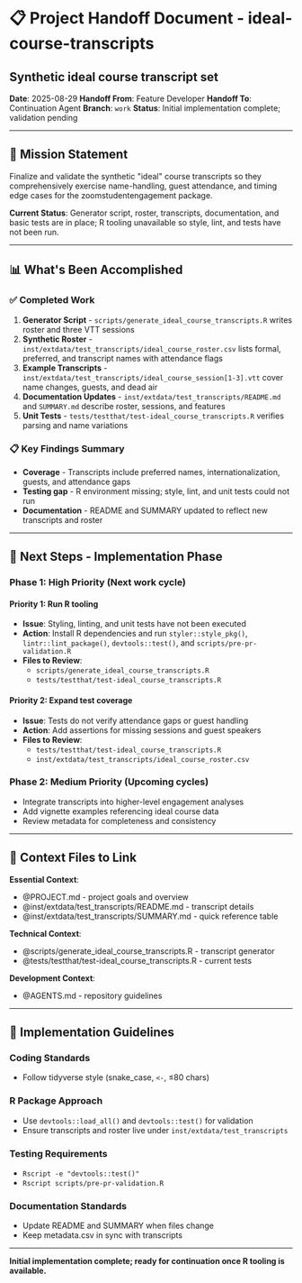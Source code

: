 # 📋 Project Handoff Document - ideal-course-transcripts
## Synthetic ideal course transcript set

**Date**: 2025-08-29
**Handoff From**: Feature Developer
**Handoff To**: Continuation Agent
**Branch**: `work`
**Status**: Initial implementation complete; validation pending

---

## 🎯 Mission Statement

Finalize and validate the synthetic "ideal" course transcripts so they comprehensively exercise name-handling, guest attendance, and timing edge cases for the zoomstudentengagement package.

**Current Status**: Generator script, roster, transcripts, documentation, and basic tests are in place; R tooling unavailable so style, lint, and tests have not been run.

---

## 📊 What's Been Accomplished

### ✅ Completed Work
1. **Generator Script** - `scripts/generate_ideal_course_transcripts.R` writes roster and three VTT sessions
2. **Synthetic Roster** - `inst/extdata/test_transcripts/ideal_course_roster.csv` lists formal, preferred, and transcript names with attendance flags
3. **Example Transcripts** - `inst/extdata/test_transcripts/ideal_course_session[1-3].vtt` cover name changes, guests, and dead air
4. **Documentation Updates** - `inst/extdata/test_transcripts/README.md` and `SUMMARY.md` describe roster, sessions, and features
5. **Unit Tests** - `tests/testthat/test-ideal_course_transcripts.R` verifies parsing and name variations

### 📋 Key Findings Summary
- **Coverage** - Transcripts include preferred names, internationalization, guests, and attendance gaps
- **Testing gap** - R environment missing; style, lint, and unit tests could not run
- **Documentation** - README and SUMMARY updated to reflect new transcripts and roster

---

## 🚀 Next Steps - Implementation Phase

### Phase 1: High Priority (Next work cycle)

#### Priority 1: Run R tooling
- **Issue**: Styling, linting, and unit tests have not been executed
- **Action**: Install R dependencies and run `styler::style_pkg()`, `lintr::lint_package()`, `devtools::test()`, and `scripts/pre-pr-validation.R`
- **Files to Review**:
  - `scripts/generate_ideal_course_transcripts.R`
  - `tests/testthat/test-ideal_course_transcripts.R`

#### Priority 2: Expand test coverage
- **Issue**: Tests do not verify attendance gaps or guest handling
- **Action**: Add assertions for missing sessions and guest speakers
- **Files to Review**:
  - `tests/testthat/test-ideal_course_transcripts.R`
  - `inst/extdata/test_transcripts/ideal_course_roster.csv`

### Phase 2: Medium Priority (Upcoming cycles)
- Integrate transcripts into higher-level engagement analyses
- Add vignette examples referencing ideal course data
- Review metadata for completeness and consistency

---

## 📁 Context Files to Link

**Essential Context**:
- @PROJECT.md - project goals and overview
- @inst/extdata/test_transcripts/README.md - transcript details
- @inst/extdata/test_transcripts/SUMMARY.md - quick reference table

**Technical Context**:
- @scripts/generate_ideal_course_transcripts.R - transcript generator
- @tests/testthat/test-ideal_course_transcripts.R - current tests

**Development Context**:
- @AGENTS.md - repository guidelines

---

## 🔧 Implementation Guidelines

### Coding Standards
- Follow tidyverse style (snake_case, `<-`, ≤80 chars)

### R Package Approach
- Use `devtools::load_all()` and `devtools::test()` for validation
- Ensure transcripts and roster live under `inst/extdata/test_transcripts`

### Testing Requirements
- `Rscript -e "devtools::test()"`
- `Rscript scripts/pre-pr-validation.R`

### Documentation Standards
- Update README and SUMMARY when files change
- Keep metadata.csv in sync with transcripts

---

**Initial implementation complete; ready for continuation once R tooling is available.**
